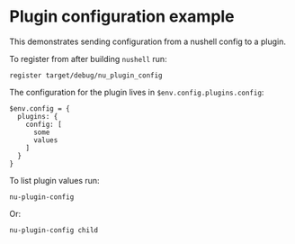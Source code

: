 # Plugin configuration example

This demonstrates sending configuration from a nushell config to a plugin.

To register from after building `nushell` run:

```nushell
register target/debug/nu_plugin_config
```

The configuration for the plugin lives in `$env.config.plugins.config`:

```nushell
$env.config = {
  plugins: {
    config: [
      some
      values
    ]
  }
}
```

To list plugin values run:

```nushell
nu-plugin-config
```

Or:

```nushell
nu-plugin-config child
```
